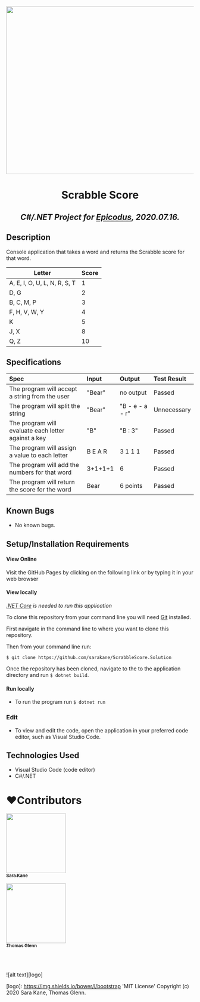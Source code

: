 <h1 align='center'><img width='900' height='450' src='https://upload.wikimedia.org/wikipedia/commons/thumb/6/66/Scrabble_2015.jpg/1200px-Scrabble_2015.jpg'><br>


**<h1 align = 'center'>Scrabble Score**


*<h2 align ='center'>C#/.NET Project for [Epicodus](https://www.epicodus.com/), 2020.07.16.*


## Description
Console application that takes a word and returns the Scrabble score for that word.

| Letter                       | Score |
|------------------------------|-------|
| A, E, I, O, U, L, N, R, S, T |   1   |
| D, G                         |   2   |
| B, C, M, P                   |   3   |
| F, H, V, W, Y                |   4   |
| K                            |   5   |
| J, X                         |   8   |
| Q, Z                         |   10  |


## Specifications
| Spec | Input | Output | Test Result
|:------------|:-----------|:----------------|:-------------|
| The program will accept a string from the user | "Bear" | no output | Passed |
| The program will split the string | "Bear" | "B - e - a - r" | Unnecessary |
| The program will evaluate each letter against a key | "B" | "B : 3" | Passed |
| The program will assign a value to each letter | B E A R | 3 1 1 1 | Passed |
| The program will add the numbers for that word | 3+1+1+1 | 6 | Passed |
| The program will return the score for the word | Bear | 6 points | Passed |



## Known Bugs
* No known bugs.   

## Setup/Installation Requirements
#### View Online
Visit the GitHub Pages by clicking on the following link or by typing it in your web browser <url>

#### View locally

*[.NET Core](https://dotnet.microsoft.com/download/dotnet-core/2.2) is needed to run this application*

To clone this repository from your command line you will need [Git](https://git-scm.com/) installed. 

First navigate in the command line to where you want to clone this repository. 

Then from your command line run:

`$ git clone https://github.com/sarakane/ScrabbleScore.Solution`

Once the repository has been cloned, navigate to the to the application directory and run `$ dotnet build`.

#### Run locally
* To run the program run `$ dotnet run` 

### Edit
* To view and edit the code, open the application in your preferred code editor, such as Visual Studio Code.

## Technologies Used
* Visual Studio Code (code editor)
* C#/.NET

# **❤️Contributors**

[<img src='https://coding-assets.s3-us-west-2.amazonaws.com/linked-in-images/sara-kane.jpeg' width='160px;'/><br /><sub><b>Sara Kane</b></sub>](https://www.linkedin.com/in/sarakaneportland/)<br />

[<img src='https://coding-assets.s3-us-west-2.amazonaws.com/linked-in-images/thomas-glenn.jpeg' width='160px;'/><br /><sub><b>Thomas Glenn</b></sub>](https://www.linkedin.com/in/glennergy/)<br />

<br>

<br>

![alt text][logo]

[logo]: https://img.shields.io/bower/l/bootstrap 'MIT License' Copyright (c) 2020 Sara Kane, Thomas Glenn.
